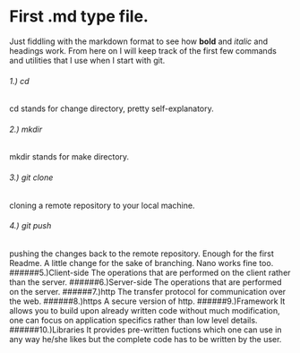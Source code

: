 # First .md type file.
Just fiddling with the markdown format to see how **bold** and *italic* and headings work.
From here on I will keep track of the first few commands and utilities that I use when I start with git.
###### 1.) cd
cd stands for change directory, pretty self-explanatory.
###### 2.) mkdir
mkdir stands for make directory.
###### 3.) git clone 
cloning a remote repository to your local machine.
###### 4.) git push
pushing the changes back to the remote repository.
Enough for the first Readme.
A little change for the sake of branching.
Nano works fine too.
######5.)Client-side
The operations that are performed on the client rather than the server.
######6.)Server-side
The operations that are performed on the server.
######7.)http
The transfer protocol for communication over the web.
######8.)https
A secure version of http.
######9.)Framework
It allows you to build upon already written code without much modification,
one can focus on application specifics rather than low level details.
######10.)Libraries
It provides pre-written fuctions which one can use in any way he/she likes but
the complete code has to be written by the user. 

